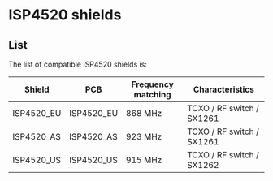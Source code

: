 # ISP4520 shields

## List

The list of compatible ISP4520 shields is:

| Shield       | PCB          | Frequency matching | Characteristics            |
| ------------ | ------------ | ------------------ | -------------------------- |
| ISP4520_EU   | ISP4520_EU   | 868 MHz            | TCXO / RF switch / SX1261  |
| ISP4520_AS   | ISP4520_AS   | 923 MHz            | TCXO / RF switch / SX1261  |
| ISP4520_US   | ISP4520_US   | 915 MHz            | TCXO / RF switch / SX1262  |
